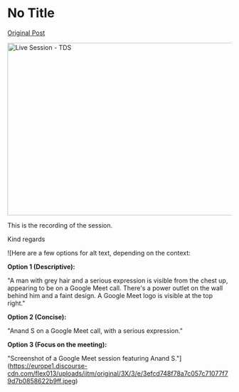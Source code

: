 # No Title

[Original Post](https://discourse.onlinedegree.iitm.ac.in/t/170413/6)

<div class="youtube-onebox lazy-video-container" data-video-id="RToHBe6yB_4" data-video-title="Live Session - TDS" data-video-start-time="" data-provider-name="youtube">
  <a href="https://www.youtube.com/watch?v=RToHBe6yB_4" target="_blank" class="video-thumbnail" rel="noopener">
    <img class="youtube-thumbnail" src="https://europe1.discourse-cdn.com/flex013/uploads/iitm/original/3X/3/e/3efcd748f78a7c057c71077f79d7b0858622b9ff.jpeg" title="Live Session - TDS" data-dominant-color="C1BEB9" width="690" height="388">
  </a>
</div>

<p>This is the recording of the session.</p>
<p>Kind regards</p>

![Here are a few options for alt text, depending on the context:

**Option 1 (Descriptive):**

"A man with grey hair and a serious expression is visible from the chest up, appearing to be on a Google Meet call. There's a power outlet on the wall behind him and a faint design. A Google Meet logo is visible at the top right."

**Option 2 (Concise):**

"Anand S on a Google Meet call, with a serious expression."

**Option 3 (Focus on the meeting):**

"Screenshot of a Google Meet session featuring Anand S."](https://europe1.discourse-cdn.com/flex013/uploads/iitm/original/3X/3/e/3efcd748f78a7c057c71077f79d7b0858622b9ff.jpeg)